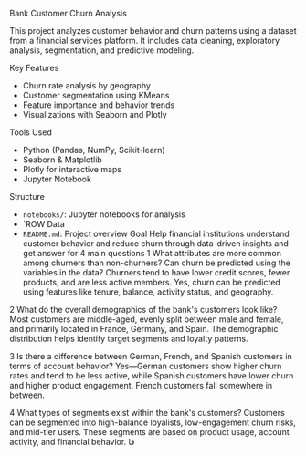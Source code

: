  Bank Customer Churn Analysis

This project analyzes customer behavior and churn patterns using a dataset from a financial services platform. It includes data cleaning, exploratory analysis, segmentation, and predictive modeling.

 Key Features
- Churn rate analysis by geography
- Customer segmentation using KMeans
- Feature importance and behavior trends
- Visualizations with Seaborn and Plotly

 Tools Used
- Python (Pandas, NumPy, Scikit-learn)
- Seaborn & Matplotlib
- Plotly for interactive maps
- Jupyter Notebook

Structure
- `notebooks/`: Jupyter notebooks for analysis
- `ROW Data 
- `README.md`: Project overview
 Goal
Help financial institutions understand customer behavior and reduce churn through data-driven insights and get answer for 4 main questions
1 What attributes are more common among churners than non-churners? Can churn be predicted using the variables in the data?
Churners tend to have lower credit scores, fewer products, and are less active members. Yes, churn can be predicted using features like tenure, balance, activity status, and geography.

2 What do the overall demographics of the bank's customers look like?
Most customers are middle-aged, evenly split between male and female, and primarily located in France, Germany, and Spain. The demographic distribution helps identify target segments and loyalty patterns.

3 Is there a difference between German, French, and Spanish customers in terms of account behavior?
Yes—German customers show higher churn rates and tend to be less active, while Spanish customers have lower churn and higher product engagement. French customers fall somewhere in between.

4 What types of segments exist within the bank's customers?
Customers can be segmented into high-balance loyalists, low-engagement churn risks, and mid-tier users. These segments are based on product usage, account activity, and financial behavior.
 فا
